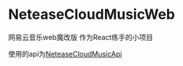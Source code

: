 # NeteaseCloudMusicWeb
网易云音乐web魔改版
作为React练手的小项目

使用的api为[NeteaseCloudMusicApi](https://github.com/Binaryify/NeteaseCloudMusicApi)
